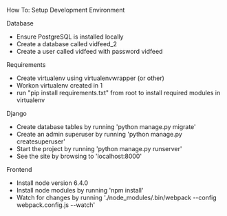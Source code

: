 How To: Setup Development Environment

Database
- Ensure PostgreSQL is installed locally
- Create a database called vidfeed_2
- Create a user called vidfeed with password vidfeed

Requirements
- Create virtualenv using virtualenvwrapper (or other)
- Workon virtualenv created in 1
- run "pip install requirements.txt" from root to install required modules in virtualenv

Django
- Create database tables by running 'python manage.py migrate'
- Create an admin superuser by running 'python manage.py createsuperuser'
- Start the project by running 'python manage.py runserver'
- See the site by browsing to 'localhost:8000'

Frontend
- Install node version 6.4.0
- Install node modules by running 'npm install'
- Watch for changes by running './node_modules/.bin/webpack --config webpack.config.js --watch'
